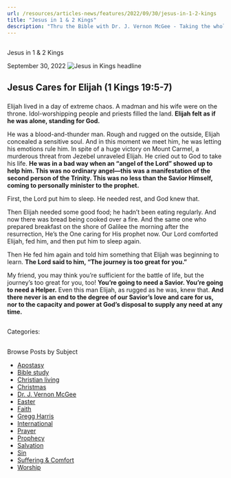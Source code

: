```yaml
---
url: /resources/articles-news/features/2022/09/30/jesus-in-1-2-kings
title: "Jesus in 1 & 2 Kings"
description: "Thru the Bible with Dr. J. Vernon McGee - Taking the whole Word to the whole world"
---
```







## 
 Jesus in 1 & 2 Kings


September 30, 2022
![](https://ttb.org/images/default-source/jesus-in/jesus-in-kings-headline512521ae-8b4b-4cc5-9bcd-563d49362317.jpg?sfvrsn=beb01816_1 "Jesus in Kings headline")




## Jesus Cares for Elijah (1 Kings 19:5-7)

### 

Elijah lived in a day of extreme chaos. A madman and his wife were on the throne. Idol-worshipping people and priests filled the land. **Elijah felt as if he was alone, standing for God.** 

He was a blood-and-thunder man. Rough and rugged on the outside, Elijah concealed a sensitive soul. And in this moment we meet him, he was letting his emotions rule him. In spite of a huge victory on Mount Carmel, a murderous threat from Jezebel unraveled Elijah. He cried out to God to take his life. **He was in a bad way when an “angel of the Lord” showed up to help him. This was no ordinary angel—this was a manifestation of the second person of the Trinity. This was no less than the Savior Himself, coming to personally minister to the prophet.** 

First, the Lord put him to sleep. He needed rest, and God knew that. 

Then Elijah needed some good food; he hadn’t been eating regularly. And now there was bread being cooked over a fire. And the same one who prepared breakfast on the shore of Galilee the morning after the resurrection, He’s the One caring for His prophet now. Our Lord comforted Elijah, fed him, and then put him to sleep again. 

Then He fed him again and told him something that Elijah was beginning to learn. **The Lord said to him, “The journey is too great for you.”** 

My friend, you may think you’re sufficient for the battle of life, but the journey’s too great for you, too! **You’re going to need a Savior. You’re going to need a Helper.** Even this man Elijah, as rugged as he was, knew that. **And there never is an end to the degree of our Savior’s love and care for us, nor to the capacity and power at God’s disposal to supply any need at any time.**

### 

## 



Categories: 









## 
 Browse Posts by Subject


* [Apostasy](/resources/articles-news/-in-tags/tags/Apostasy)
* [Bible study](/resources/articles-news/-in-tags/tags/Bible-study)
* [Christian living](/resources/articles-news/-in-tags/tags/Christian-living)
* [Christmas](/resources/articles-news/-in-tags/tags/Christmas)
* [Dr. J. Vernon McGee](/resources/articles-news/-in-tags/tags/Dr-J-Vernon-McGee)
* [Easter](/resources/articles-news/-in-tags/tags/easter)
* [Faith](/resources/articles-news/-in-tags/tags/Faith)
* [Gregg Harris](/resources/articles-news/-in-tags/tags/Gregg-Harris)
* [International](/resources/articles-news/-in-tags/tags/International)
* [Prayer](/resources/articles-news/-in-tags/tags/prayer)
* [Prophecy](/resources/articles-news/-in-tags/tags/Prophecy)
* [Salvation](/resources/articles-news/-in-tags/tags/Salvation)
* [Sin](/resources/articles-news/-in-tags/tags/sin)
* [Suffering & Comfort](/resources/articles-news/-in-tags/tags/Suffering-Comfort)
* [Worship](/resources/articles-news/-in-tags/tags/worship)






